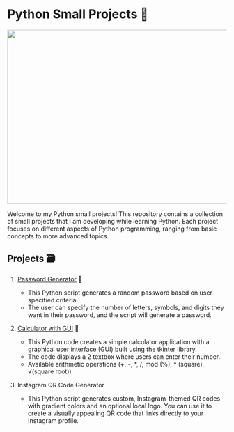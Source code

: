 # Python Small Projects 🐍

<img src="https://github.com/pgnikolov/python-small-projects/assets/151896883/5aa86be7-9442-4853-abb3-c12709066e4a" width="700" height="400"/>

Welcome to my Python small projects! 
This repository contains a collection of small projects that I am developing while learning Python.
Each project focuses on different aspects of Python programming, ranging from basic concepts to more advanced topics.

## Projects 🗃️

1. [Password Generator](https://github.com/pgnikolov/python-small-projects/blob/main/password-gen.py) 🔐
   - This Python script generates a random password based on user-specified criteria.
   - The user can specify the number of letters, symbols, and digits they want in their password, and the script will generate a password.

2. [Calculator with GUI](https://github.com/pgnikolov/python-small-projects/tree/main/calculator_gui) 🧮
   - This Python code creates a simple calculator application with a graphical user interface (GUI) built using the tkinter library.
   - The code displays a 2 textbox where users can enter their number.
   - Available arithmetic operations (+, -, *, /, mod (%), ^ (square), √(square root))

3. Instagram QR Code Generator
   - This Python script generates custom, Instagram-themed QR codes with gradient colors and an optional local logo. You can use it to create a visually appealing QR code that links directly to your Instagram profile.